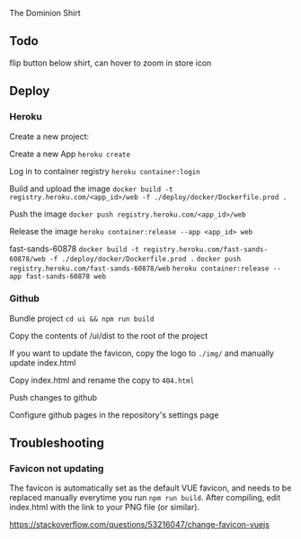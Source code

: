 The Dominion Shirt

## Todo

flip button below shirt, can hover to zoom in
store icon

## Deploy

### Heroku

Create a new project:

Create a new App
`heroku create`

Log in to container registry
`heroku container:login`

Build and upload the image
`docker build -t registry.heroku.com/<app_id>/web -f ./deploy/docker/Dockerfile.prod .`

Push the image
`docker push registry.heroku.com/<app_id>/web`

Release the image
`heroku container:release --app <app_id> web`

fast-sands-60878
`docker build -t registry.heroku.com/fast-sands-60878/web -f ./deploy/docker/Dockerfile.prod .`
`docker push registry.heroku.com/fast-sands-60878/web`
`heroku container:release --app fast-sands-60878 web`

### Github

Bundle project
`cd ui && npm run build`

Copy the contents of /ui/dist to the root of the project

If you want to update the favicon, copy the logo to `./img/` and manually update index.html

Copy index.html and rename the copy to `404.html`

Push changes to github

Configure github pages in the repository's settings page

## Troubleshooting

### Favicon not updating

The favicon is automatically set as the default VUE favicon, and needs to be replaced manually everytime you run `npm run build`. After compiling, edit index.html with the link to your PNG file (or similar).

https://stackoverflow.com/questions/53216047/change-favicon-vuejs
